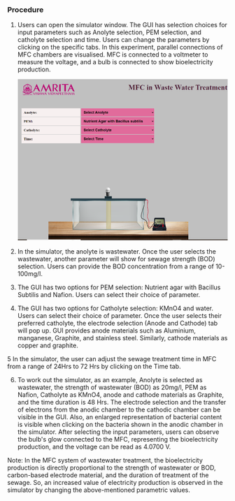 ### Procedure

1) Users can open the simulator window. The GUI has selection choices for input parameters such as Anolyte selection, PEM selection, and catholyte selection and time. Users can change the parameters by clicking on the specific tabs. In this experiment, parallel connections of MFC chambers are visualised. MFC is connected to a voltmeter to measure the voltage, and a bulb is connected to show bioelectricity production.

   <img src="images/2.png" title="" />







2.	In the simulator, the anolyte is wastewater. Once the user selects the wastewater, another parameter will show for sewage strength (BOD) selection. Users can provide the BOD concentration from a range of 10-100mg/l.


3.	The GUI has two options for PEM selection: Nutrient agar with Bacillus Subtilis and Nafion. Users can select their choice of parameter.








4.	The GUI has two options for Catholyte selection: KMnO4 and water. Users can select their choice of parameter. Once the user selects their preferred catholyte, the electrode selection (Anode and Cathode) tab will pop up. GUI provides anode materials such as Aluminium, manganese, Graphite, and stainless steel. Similarly, cathode materials as copper and graphite.













5 In the simulator, the user can adjust the sewage treatment time in MFC from a range of 24Hrs to 72 Hrs by clicking on the Time tab.








6.	To work out the simulator, as an example, Anolyte is selected as wastewater, the strength of wastewater (BOD) as 20mg/l, PEM as Nafion, Catholyte as KMnO4, anode and cathode materials as Graphite, and the time duration is 48 Hrs. The electrode selection and the transfer of electrons from the anodic chamber to the cathodic chamber can be visible in the GUI. Also, an enlarged representation of bacterial content is visible when clicking on the bacteria shown in the anodic chamber in the simulator. After selecting the input parameters, users can observe the bulb's glow connected to the MFC, representing the bioelectricity production, and the voltage can be read as 4.0700 V.













Note: In the MFC system of wastewater treatment, the bioelectricity production is directly proportional to the strength of wastewater or BOD, carbon-based electrode material, and the duration of treatment of the sewage. So, an increased value of electricity production is observed in the simulator by changing the above-mentioned parametric values.
